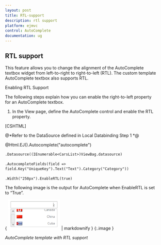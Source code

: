 ```yaml
---
layout: post
title: RTL-support
description: rtl support
platform: ejmvc
control: AutoComplete
documentation: ug
---
```


## RTL support

This feature allows you to change the alignment of the AutoComplete textbox widget from left-to-right to right-to-left (RTL). The custom template AutoComplete textbox also supports RTL. 

Enabling RTL Support

The following steps explain how you can enable the right-to-left property for an AutoComplete textbox.



1. In the View page, define the AutoComplete control and enable the RTL property.



[CSHTML]



@*Refer to the DataSource defined in Local Databinding Step 1 *@

@Html.EJ().Autocomplete("autocomplete")

    .Datasource((IEnumerable<CarsList>)ViewBag.datasource)

    .AutocompleteFields(field => field.Key("UniqueKey").Text("Text").Category("Category"))

    .Width("250px").EnableRTL(true)







The following image is the output for AutoComplete when EnableRTL is set to “True”.



{ ![](RTL-support_images/RTL-support_img1.png) | markdownify }
{:.image }


_AutoComplete template with RTL support_

